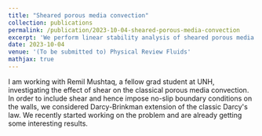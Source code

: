 ```yaml
---
title: "Sheared porous media convection"
collection: publications
permalink: /publication/2023-10-04-sheared-porous-media-convection
excerpt: 'We perform linear stability analysis of sheared porous media convection.'
date: 2023-10-04
venue: '(To be submitted to) Physical Review Fluids'
mathjax: true
---
```

I am working with Remil Mushtaq, a fellow grad student at UNH, investigating the effect of shear on the classical porous media convection. In order to include shear and hence impose no-slip boundary conditions on the walls, we considered Darcy-Brinkman extension of the classic Darcy's law. We recently started working on the problem and are already getting some interesting results. 
